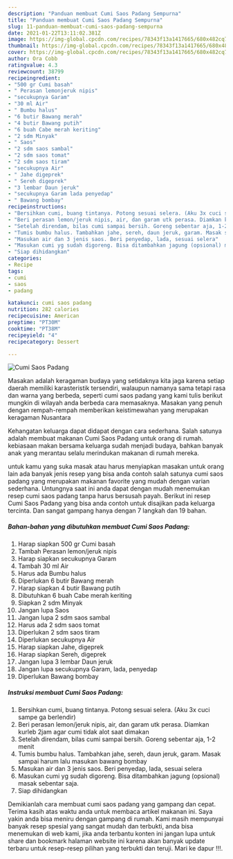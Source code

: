 ```yaml
---
description: "Panduan membuat Cumi Saos Padang Sempurna"
title: "Panduan membuat Cumi Saos Padang Sempurna"
slug: 11-panduan-membuat-cumi-saos-padang-sempurna
date: 2021-01-22T13:11:02.381Z
image: https://img-global.cpcdn.com/recipes/78343f13a1417665/680x482cq70/cumi-saos-padang-foto-resep-utama.jpg
thumbnail: https://img-global.cpcdn.com/recipes/78343f13a1417665/680x482cq70/cumi-saos-padang-foto-resep-utama.jpg
cover: https://img-global.cpcdn.com/recipes/78343f13a1417665/680x482cq70/cumi-saos-padang-foto-resep-utama.jpg
author: Ora Cobb
ratingvalue: 4.3
reviewcount: 38799
recipeingredient:
- "500 gr Cumi basah"
- " Perasan lemonjeruk nipis"
- "secukupnya Garam"
- "30 ml Air"
- " Bumbu halus"
- "6 butir Bawang merah"
- "4 butir Bawang putih"
- "6 buah Cabe merah keriting"
- "2 sdm Minyak"
- " Saos"
- "2 sdm saos sambal"
- "2 sdm saos tomat"
- "2 sdm saos tiram"
- "secukupnya Air"
- " Jahe digeprek"
- " Sereh digeprek"
- "3 lembar Daun jeruk"
- "secukupnya Garam lada penyedap"
- " Bawang bombay"
recipeinstructions:
- "Bersihkan cumi, buang tintanya. Potong sesuai selera. (Aku 3x cuci sampe ga berlendir)"
- "Beri perasan lemon/jeruk nipis, air, dan garam utk perasa. Diamkan kurleb 2jam agar cumi tidak alot saat dimakan"
- "Setelah direndam, bilas cumi sampai bersih. Goreng sebentar aja, 1-2 menit"
- "Tumis bumbu halus. Tambahkan jahe, sereh, daun jeruk, garam. Masak sampai harum lalu masukan bawang bombay"
- "Masukan air dan 3 jenis saos. Beri penyedap, lada, sesuai selera"
- "Masukan cumi yg sudah digoreng. Bisa ditambahkan jagung (opsional) masak sebentar saja."
- "Siap dihidangkan"
categories:
- Recipe
tags:
- cumi
- saos
- padang

katakunci: cumi saos padang 
nutrition: 282 calories
recipecuisine: American
preptime: "PT30M"
cooktime: "PT38M"
recipeyield: "4"
recipecategory: Dessert

---
```



![Cumi Saos Padang](https://img-global.cpcdn.com/recipes/78343f13a1417665/680x482cq70/cumi-saos-padang-foto-resep-utama.jpg)

Masakan adalah keragaman budaya yang setidaknya kita jaga karena setiap daerah memiliki karasteristik tersendiri, walaupun namanya sama tetapi rasa dan warna yang berbeda, seperti cumi saos padang yang kami tulis berikut mungkin di wilayah anda berbeda cara memasaknya. Masakan yang penuh dengan rempah-rempah memberikan keistimewahan yang merupakan keragaman Nusantara



Kehangatan keluarga dapat didapat dengan cara sederhana. Salah satunya adalah membuat makanan Cumi Saos Padang untuk orang di rumah. kebiasaan makan bersama keluarga sudah menjadi budaya, bahkan banyak anak yang merantau selalu merindukan makanan di rumah mereka.

untuk kamu yang suka masak atau harus menyiapkan masakan untuk orang lain ada banyak jenis resep yang bisa anda contoh salah satunya cumi saos padang yang merupakan makanan favorite yang mudah dengan varian sederhana. Untungnya saat ini anda dapat dengan mudah menemukan resep cumi saos padang tanpa harus bersusah payah.
Berikut ini resep Cumi Saos Padang yang bisa anda contoh untuk disajikan pada keluarga tercinta. Dan sangat gampang hanya dengan 7 langkah dan 19 bahan.


<!--inarticleads1-->

##### Bahan-bahan yang dibutuhkan membuat Cumi Saos Padang:

1. Harap siapkan 500 gr Cumi basah
1. Tambah  Perasan lemon/jeruk nipis
1. Harap siapkan secukupnya Garam
1. Tambah 30 ml Air
1. Harus ada  Bumbu halus
1. Diperlukan 6 butir Bawang merah
1. Harap siapkan 4 butir Bawang putih
1. Dibutuhkan 6 buah Cabe merah keriting
1. Siapkan 2 sdm Minyak
1. Jangan lupa  Saos
1. Jangan lupa 2 sdm saos sambal
1. Harus ada 2 sdm saos tomat
1. Diperlukan 2 sdm saos tiram
1. Diperlukan secukupnya Air
1. Harap siapkan  Jahe, digeprek
1. Harap siapkan  Sereh, digeprek
1. Jangan lupa 3 lembar Daun jeruk
1. Jangan lupa secukupnya Garam, lada, penyedap
1. Diperlukan  Bawang bombay




<!--inarticleads2-->

##### Instruksi membuat  Cumi Saos Padang:

1. Bersihkan cumi, buang tintanya. Potong sesuai selera. (Aku 3x cuci sampe ga berlendir)
1. Beri perasan lemon/jeruk nipis, air, dan garam utk perasa. Diamkan kurleb 2jam agar cumi tidak alot saat dimakan
1. Setelah direndam, bilas cumi sampai bersih. Goreng sebentar aja, 1-2 menit
1. Tumis bumbu halus. Tambahkan jahe, sereh, daun jeruk, garam. Masak sampai harum lalu masukan bawang bombay
1. Masukan air dan 3 jenis saos. Beri penyedap, lada, sesuai selera
1. Masukan cumi yg sudah digoreng. Bisa ditambahkan jagung (opsional) masak sebentar saja.
1. Siap dihidangkan




Demikianlah cara membuat cumi saos padang yang gampang dan cepat. Terima kasih atas waktu anda untuk membaca artikel makanan ini. Saya yakin anda bisa meniru dengan gampang di rumah. Kami masih mempunyai banyak resep spesial yang sangat mudah dan terbukti, anda bisa menemukan di web kami, jika anda terbantu konten ini jangan lupa untuk share dan bookmark halaman website ini karena akan banyak update terbaru untuk resep-resep pilihan yang terbukti dan teruji. Mari ke dapur !!!. 
